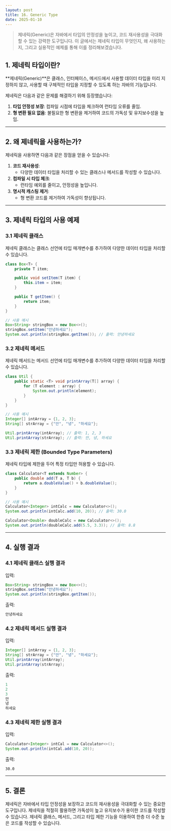 ```yaml
---
layout: post
title: 16. Generic Type
date: 2025-01-10
---
```


> 제네릭(Generic)은 자바에서 타입의 안정성을 높이고, 코드 재사용성을 극대화할 수 있는 강력한 도구입니다. 이 글에서는 제네릭 타입이 무엇인지, 왜 사용하는지, 그리고 실용적인 예제를 통해 이를 정리해보겠습니다.


## 1. 제네릭 타입이란?

**제네릭(Generic)**은 클래스, 인터페이스, 메서드에서 사용할 데이터 타입을 미리 지정하지 않고, 사용할 때 구체적인 타입을 지정할 수 있도록 하는 자바의 기능입니다.

제네릭은 다음과 같은 문제를 해결하기 위해 등장했습니다:

1. **타입 안정성 보장**: 컴파일 시점에 타입을 체크하여 런타임 오류를 줄임.
2. **형 변환 필요 없음**: 불필요한 형 변환을 제거하여 코드의 가독성 및 유지보수성을 높임.

---

## 2. 왜 제네릭을 사용하는가?

제네릭을 사용하면 다음과 같은 장점을 얻을 수 있습니다:

1. **코드 재사용성**:
   - 다양한 데이터 타입을 처리할 수 있는 클래스나 메서드를 작성할 수 있습니다.
2. **컴파일 시 타입 체크**:
   - 런타임 예외를 줄이고, 안정성을 높입니다.
3. **명시적 캐스팅 제거**:
   - 형 변환 코드를 제거하여 가독성이 향상됩니다.

---

## 3. 제네릭 타입의 사용 예제

### 3.1 제네릭 클래스

제네릭 클래스는 클래스 선언에 타입 매개변수를 추가하여 다양한 데이터 타입을 처리할 수 있습니다.

```java
class Box<T> {
    private T item;

    public void setItem(T item) {
        this.item = item;
    }

    public T getItem() {
        return item;
    }
}

// 사용 예시
Box<String> stringBox = new Box<>();
stringBox.setItem("안녕하세요");
System.out.println(stringBox.getItem()); // 출력: 안녕하세요
```

### 3.2 제네릭 메서드

제네릭 메서드는 메서드 선언에 타입 매개변수를 추가하여 다양한 데이터 타입을 처리할 수 있습니다.

```java
class Util {
    public static <T> void printArray(T[] array) {
        for (T element : array) {
            System.out.println(element);
        }
    }
}

// 사용 예시
Integer[] intArray = {1, 2, 3};
String[] strArray = {"안", "녕", "하세요"};

Util.printArray(intArray); // 출력: 1, 2, 3
Util.printArray(strArray); // 출력: 안, 녕, 하세요
```

### 3.3 제네릭 제한 (Bounded Type Parameters)

제네릭 타입에 제한을 두어 특정 타입만 허용할 수 있습니다.

```java
class Calculator<T extends Number> {
    public double add(T a, T b) {
        return a.doubleValue() + b.doubleValue();
    }
}

// 사용 예시
Calculator<Integer> intCalc = new Calculator<>();
System.out.println(intCalc.add(10, 20)); // 출력: 30.0

Calculator<Double> doubleCalc = new Calculator<>();
System.out.println(doubleCalc.add(5.5, 3.3)); // 출력: 8.8
```

---

## 4. 실행 결과

### 4.1 제네릭 클래스 실행 결과

입력:

```java
Box<String> stringBox = new Box<>();
stringBox.setItem("안녕하세요");
System.out.println(stringBox.getItem());
```

출력:

```java
안녕하세요
```

### 4.2 제네릭 메서드 실행 결과

입력:

```java
Integer[] intArray = {1, 2, 3};
String[] strArray = {"안", "녕", "하세요"};
Util.printArray(intArray);
Util.printArray(strArray);
```
출력:

```java
1
2
3
안
녕
하세요
```

### 4.3 제네릭 제한 실행 결과

입력:

```java
Calculator<Integer> intCal = new Calculator<>();
System.out.println(intCal.add(10, 20));
```

출력:

```
30.0
```

---

## 5. 결론

제네릭은 자바에서 타입 안정성을 보장하고 코드의 재사용성을 극대화할 수 있는 중요한 도구입니다. 제네릭을 적절히 활용하면 가독성이 높고 유지보수가 용이한 코드를 작성할 수 있습니다. 제네릭 클래스, 메서드, 그리고 타입 제한 기능을 이용하여 한층 더 수준 높은 코드를 작성할 수 있습니다.

